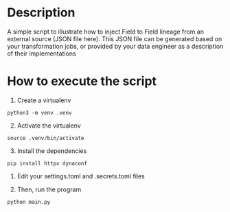 Description
===========

A simple script to illustrate how to inject Field to Field lineage from an external source (JSON file here).
This JSON file can be generated based on your transformation jobs, or provided by your data engineer as a description of their implementations

How to execute the script
=========================

1. Create a virtualenv

```python3 -m venv .venv```

2. Activate the virtualenv

```source .venv/bin/activate```

3. Install the dependencies

```pip install httpx dynaconf```

1. Edit your settings.toml and .secrets.toml files

2. Then, run the program

```python main.py```